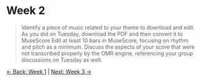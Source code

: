 # Week 2
>Identify a piece of music related to your theme to download and edit. As you did on Tuesday, download the PDF and then convert it to MuseScore Edit at least 10 bars in MuseScore, focusing on rhythm and pitch as a minimum. Discuss the aspects of your score that were not transcribed properly by the OMR engine, referencing your group discussions on Tuesday as well. 

[← Back: Week 1](page1.md) | [Next: Week 3 →](page3.md)
